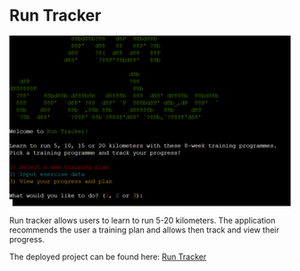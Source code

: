 # Run Tracker

![Mockup image](readme-files/mockup-image.png)

Run tracker allows users to learn to run 5-20 kilometers. The application recommends the user a training plan and allows then track and view their progress.

The deployed project can be found here: [Run Tracker](https://running-programme-694cea56c7e6.herokuapp.com/)
